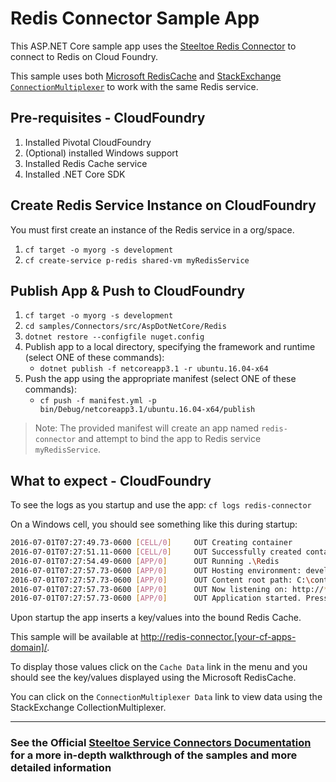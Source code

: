﻿# Redis Connector Sample App

This ASP.NET Core sample app uses the [Steeltoe Redis Connector](https://steeltoe.io/docs/steeltoe-connectors/#5-0-redis) to connect to Redis on Cloud Foundry.

This sample uses both [Microsoft RedisCache](https://github.com/aspnet/Caching/tree/dev/src/Microsoft.Extensions.Caching.Redis) and [StackExchange `ConnectionMultiplexer`](https://github.com/StackExchange/StackExchange.Redis) to work with the same Redis service.

## Pre-requisites - CloudFoundry

1. Installed Pivotal CloudFoundry
1. (Optional) installed Windows support
1. Installed Redis Cache service
1. Installed .NET Core SDK

## Create Redis Service Instance on CloudFoundry

You must first create an instance of the Redis service in a org/space.

1. `cf target -o myorg -s development`
1. `cf create-service p-redis shared-vm myRedisService`

## Publish App & Push to CloudFoundry

1. `cf target -o myorg -s development`
1. `cd samples/Connectors/src/AspDotNetCore/Redis`
1. `dotnet restore --configfile nuget.config`
1. Publish app to a local directory, specifying the framework and runtime (select ONE of these commands):
   * `dotnet publish -f netcoreapp3.1 -r ubuntu.16.04-x64`
1. Push the app using the appropriate manifest (select ONE of these commands):
   * `cf push -f manifest.yml -p bin/Debug/netcoreapp3.1/ubuntu.16.04-x64/publish`

> Note: The provided manifest will create an app named `redis-connector` and attempt to bind the app to Redis service `myRedisService`.

## What to expect - CloudFoundry

To see the logs as you startup and use the app: `cf logs redis-connector`

On a Windows cell, you should see something like this during startup:

```bash
2016-07-01T07:27:49.73-0600 [CELL/0]     OUT Creating container
2016-07-01T07:27:51.11-0600 [CELL/0]     OUT Successfully created container
2016-07-01T07:27:54.49-0600 [APP/0]      OUT Running .\Redis
2016-07-01T07:27:57.73-0600 [APP/0]      OUT Hosting environment: development
2016-07-01T07:27:57.73-0600 [APP/0]      OUT Content root path: C:\containerizer\3737940917E4D13A25\user\app
2016-07-01T07:27:57.73-0600 [APP/0]      OUT Now listening on: http://*:57540
2016-07-01T07:27:57.73-0600 [APP/0]      OUT Application started. Press Ctrl+C to shut down.
```

Upon startup the app inserts a key/values into the bound Redis Cache.

This sample will be available at <http://redis-connector.[your-cf-apps-domain]/>.

To display those values click on the `Cache Data` link in the menu and you should see the key/values displayed using the Microsoft RedisCache.

You can click on the `ConnectionMultiplexer Data` link to view data using the StackExchange CollectionMultiplexer.

---

### See the Official [Steeltoe Service Connectors Documentation](https://steeltoe.io/docs/steeltoe-service-connectors) for a more in-depth walkthrough of the samples and more detailed information

